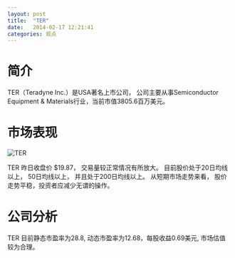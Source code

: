 ```yaml
---
layout: post
title:  "TER"
date:   2014-02-17 12:21:41
categories: 观点
---
```


# 简介
TER（Teradyne Inc.）是USA著名上市公司，
公司主要从事Semiconductor Equipment & Materials行业，当前市值3805.6百万美元。

# 市场表现

![TER](http://finviz.com/chart.ashx?t=TER&ty=c&ta=1&p=d&s=l)

TER 昨日收盘价 $19.87，
交易量较正常情况有所放大。
目前股价处于20日均线以上，
50日均线以上，
并且处于200日均线以上。
从短期市场走势来看，
股价走势平稳，投资者应减少无谓的操作。

# 公司分析
TER 目前静态市盈率为28.8, 动态市盈率为12.68，每股收益0.69美元,
市场估值较为合理。
